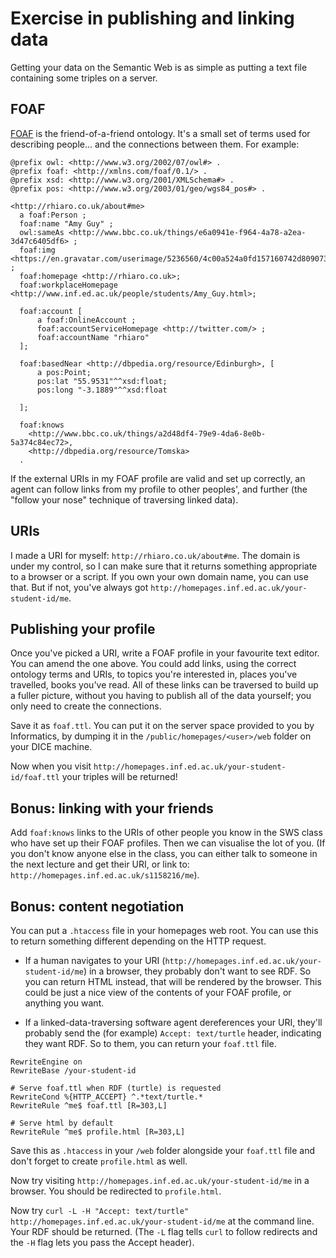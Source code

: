 # Exercise in publishing and linking data

Getting your data on the Semantic Web is as simple as putting a text file containing some triples on a server.

## FOAF

[FOAF](http://xmlns.com/foaf/0.1/) is the friend-of-a-friend ontology. It's a small set of terms used for describing people... and the connections between them. For example:

```
@prefix owl: <http://www.w3.org/2002/07/owl#> .
@prefix foaf: <http://xmlns.com/foaf/0.1/> .
@prefix xsd: <http://www.w3.org/2001/XMLSchema#> .
@prefix pos: <http://www.w3.org/2003/01/geo/wgs84_pos#> .

<http://rhiaro.co.uk/about#me>
  a foaf:Person ;
  foaf:name "Amy Guy" ;
  owl:sameAs <http://www.bbc.co.uk/things/e6a0941e-f964-4a78-a2ea-3d47c6405df6> ;
  foaf:img <https://en.gravatar.com/userimage/5236560/4c00a524a0fd157160742d80907349ae.png> ;
  foaf:homepage <http://rhiaro.co.uk>;
  foaf:workplaceHomepage <http://www.inf.ed.ac.uk/people/students/Amy_Guy.html>; 

  foaf:account [
      a foaf:OnlineAccount ;
      foaf:accountServiceHomepage <http://twitter.com/> ;
      foaf:accountName "rhiaro"
  ];

  foaf:basedNear <http://dbpedia.org/resource/Edinburgh>, [
      a pos:Point;
      pos:lat "55.9531"^^xsd:float;
      pos:long "-3.1889"^^xsd:float
  
  ];

  foaf:knows   
    <http://www.bbc.co.uk/things/a2d48df4-79e9-4da6-8e0b-5a374c84ec72>, 
    <http://dbpedia.org/resource/Tomska> 
  .
```

If the external URIs in my FOAF profile are valid and set up correctly, an agent can follow links from my profile to other peoples', and further (the "follow your nose" technique of traversing linked data).

## URIs

I made a URI for myself: `http://rhiaro.co.uk/about#me`. The domain is under my control, so I can make sure that it returns something appropriate to a browser or a script. If you own your own domain name, you can use that. But if not, you've always got `http://homepages.inf.ed.ac.uk/your-student-id/me`.

## Publishing your profile

Once you've picked a URI, write a FOAF profile in your favourite text editor. You can amend the one above. You could add links, using the correct ontology terms and URIs, to topics you're interested in, places you've travelled, books you've read. All of these links can be traversed to build up a fuller picture, without you having to publish all of the data yourself; you only need to create the connections.

Save it as `foaf.ttl`. You can put it on the server space provided to you by Informatics, by dumping it in the `/public/homepages/<user>/web` folder on your DICE machine.

Now when you visit `http://homepages.inf.ed.ac.uk/your-student-id/foaf.ttl` your triples will be returned!

## Bonus: linking with your friends

Add `foaf:knows` links to the URIs of other people you know in the SWS class who have set up their FOAF profiles. Then we can visualise the lot of you. (If you don't know anyone else in the class, you can either talk to someone in the next lecture and get their URI, or link to: `http://homepages.inf.ed.ac.uk/s1158216/me`).

## Bonus: content negotiation

You can put a `.htaccess` file in your homepages web root. You can use this to return something different depending on the HTTP request.

* If a human navigates to your URI (`http://homepages.inf.ed.ac.uk/your-student-id/me`) in a browser, they probably don't want to see RDF. So you can return HTML instead, that will be rendered by the browser. This could be just a nice view of the contents of your FOAF profile, or anything you want.

* If a linked-data-traversing software agent dereferences your URI, they'll probably send the (for example) `Accept: text/turtle` header, indicating they want RDF. So to them, you can return your `foaf.ttl` file.

```
RewriteEngine on
RewriteBase /your-student-id

# Serve foaf.ttl when RDF (turtle) is requested
RewriteCond %{HTTP_ACCEPT} ^.*text/turtle.*
RewriteRule ^me$ foaf.ttl [R=303,L]

# Serve html by default 
RewriteRule ^me$ profile.html [R=303,L]

```

Save this as `.htaccess` in your `/web` folder alongside your `foaf.ttl` file and don't forget to create `profile.html` as well.

Now try visiting `http://homepages.inf.ed.ac.uk/your-student-id/me` in a browser. You should be redirected to `profile.html`.

Now try `curl -L -H "Accept: text/turtle" http://homepages.inf.ed.ac.uk/your-student-id/me` at the command line. Your RDF should be returned. (The `-L` flag tells `curl` to follow redirects and the `-H` flag lets you pass the Accept header).
